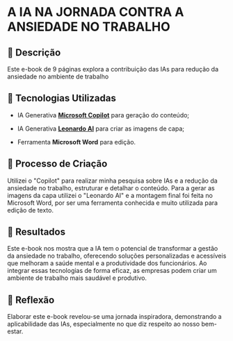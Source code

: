 # A IA NA JORNADA CONTRA A ANSIEDADE NO TRABALHO

## 📒 Descrição 

Este e-book de 9 páginas explora a contribuição das IAs para redução da ansiedade no ambiente de trabalho 

## 🤖 Tecnologias Utilizadas

- IA Generativa **[Microsoft Copilot](https://copilot.microsoft.com)** para geração do conteúdo;

- IA Generativa **[Leonardo AI](https://leonardo.ai)** para criar as imagens de capa;

- Ferramenta **Microsoft Word** para edição.

## 🧐 Processo de Criação

Utilizei o "Copilot" para realizar minha pesquisa sobre IAs e a redução da ansiedade no trabalho, estruturar e detalhar o conteúdo. Para a gerar as imagens da capa utilizei o "Leonardo AI" e a montagem final foi feita no Microsoft Word, por ser uma ferramenta conhecida e muito utilizada para edição de texto.

## 🚀 Resultados

Este e-book nos mostra que a IA tem o potencial de transformar a gestão da ansiedade no trabalho, oferecendo soluções personalizadas e acessíveis que melhoram a saúde mental e a produtividade dos funcionários. Ao integrar essas tecnologias de forma eficaz, as empresas podem criar um ambiente de trabalho mais saudável e produtivo.

## 💭 Reflexão

Elaborar este e-book revelou-se uma jornada inspiradora, demonstrando a aplicabilidade das IAs, especialmente no que diz respeito ao nosso bem-estar.
